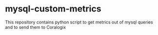 # mysql-custom-metrics
This repository contains python script to get metrics out of mysql queries and to send them to Coralogix
